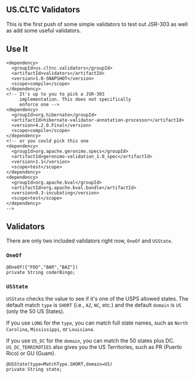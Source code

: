 ## US.CLTC Validators

This is the first push of some simple validators to
test out JSR-303 as well as add some useful validators.

## Use It

    <dependency>
      <groupId>us.cltnc.validators</groupId>
      <artifactId>validators</artifactId>
      <version>1.0-SNAPSHOT</version>
      <scope>compile</scope>
    </dependency>
    <!-- It's up to you to pick a JSR-303
         implementation. This does not specifically
         enforce one -->
    <dependency>
      <groupId>org.hibernate</groupId>
      <artifactId>hibernate-validator-annotation-processor</artifactId>
      <version>4.2.0.Final</version>
      <scope>compile</scope>
    </dependency>
    <!-- or you could pick this one
    <dependency>
      <groupId>org.apache.geronimo.specs</groupId>
      <artifactId>geronimo-validation_1.0_spec</artifactId>
      <version>1.1</version>
      <scope>test</scope>
    </dependency>
    <dependency>
      <groupId>org.apache.bval</groupId>
      <artifactId>org.apache.bval.bundle</artifactId>
      <version>0.3-incubating</version>
      <scope>test</scope>
    </dependency>
    -->

## Validators

There are only two included validators right now, `OneOf`
and `USState`.

### `OneOf`

    @OneOf({"FOO","BAR","BAZ"})
    private String coderBingo;

### `USState`

`USState` checks the value to see if it's one of the USPS allowed
states. The default match `type` is `SHORT` (i.e., `AZ`, `NC`, etc.)
and the default `domain` is `US` (only the 50 US States).

If you use `LONG` for the `type`, you can match full state names,
such as `North Carolina`, `Mississippi`, or `Louisiana`.

If you use `US_DC` for the `domain`, you can match the 50 states
plus DC. `US_DC_TERRIROTIES` also gives you the US Territories, such
as PR (Puerto Rico) or GU (Guam).

    @USState(type=MatchType.SHORT,domain=US)
    private String state;

